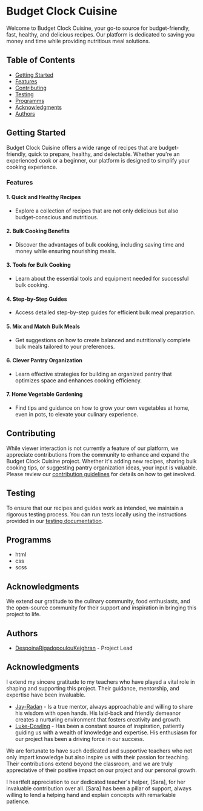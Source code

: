 # Budget Clock Cuisine

Welcome to Budget Clock Cuisine, your go-to source for budget-friendly, fast, healthy, and delicious recipes. Our platform is dedicated to saving you money and time while providing nutritious meal solutions.

## Table of Contents

- [Getting Started](#getting-started)
- [Features](#features)
- [Contributing](#contributing)
- [Testing](#testing)
- [Programms](#programms)
- [Acknowledgments](#acknowledgments)
- [Authors](#authors)

## Getting Started

Budget Clock Cuisine offers a wide range of recipes that are budget-friendly, quick to prepare, healthy, and delectable. Whether you're an experienced cook or a beginner, our platform is designed to simplify your cooking experience.

### Features

#### 1. Quick and Healthy Recipes

- Explore a collection of recipes that are not only delicious but also budget-conscious and nutritious.

#### 2. Bulk Cooking Benefits

- Discover the advantages of bulk cooking, including saving time and money while ensuring nourishing meals.

#### 3. Tools for Bulk Cooking

- Learn about the essential tools and equipment needed for successful bulk cooking.

#### 4. Step-by-Step Guides

- Access detailed step-by-step guides for efficient bulk meal preparation.

#### 5. Mix and Match Bulk Meals

- Get suggestions on how to create balanced and nutritionally complete bulk meals tailored to your preferences.

#### 6. Clever Pantry Organization

- Learn effective strategies for building an organized pantry that optimizes space and enhances cooking efficiency.

#### 7. Home Vegetable Gardening

- Find tips and guidance on how to grow your own vegetables at home, even in pots, to elevate your culinary experience.

## Contributing

While viewer interaction is not currently a feature of our platform, we appreciate contributions from the community to enhance and expand the Budget Clock Cuisine project. Whether it's adding new recipes, sharing bulk cooking tips, or suggesting pantry organization ideas, your input is valuable. Please review our [contribution guidelines](CONTRIBUTING.md) for details on how to get involved.

## Testing

To ensure that our recipes and guides work as intended, we maintain a rigorous testing process. You can run tests locally using the instructions provided in our [testing documentation](TESTING.md).

## Programms

- html
- css
- scss

## Acknowledgments

We extend our gratitude to the culinary community, food enthusiasts, and the open-source community for their support and inspiration in bringing this project to life.

## Authors

- [DespoinaRigadopoulouKeighran](https://github.com/yourusername) - Project
  Lead

## Acknowledgments

I extend my sincere gratitude to my teachers who have played a vital role in shaping and supporting this project. Their guidance, mentorship, and expertise have been invaluable.

- [Jay-Radan](https://github.com/Jay-Radan) - Is a true mentor, always approachable and willing to share his wisdom with open hands. His laid-back and friendly demeanor creates a nurturing environment that fosters creativity and growth.
- [Luke-Dowling](https://github.com/luke-dowling) - Has been a constant source of inspiration, patiently guiding us with a wealth of knowledge and expertise. His enthusiasm for our project has been a driving force in our success.

We are fortunate to have such dedicated and supportive teachers who not only impart knowledge but also inspire us with their passion for teaching. Their contributions extend beyond the classroom, and we are truly appreciative of their positive impact on our project and our personal growth.

I heartfelt appreciation to our dedicated teacher's helper, [Sara], for her invaluable contribution over all. [Sara] has been a pillar of support, always willing to lend a helping hand and explain concepts with remarkable patience.
